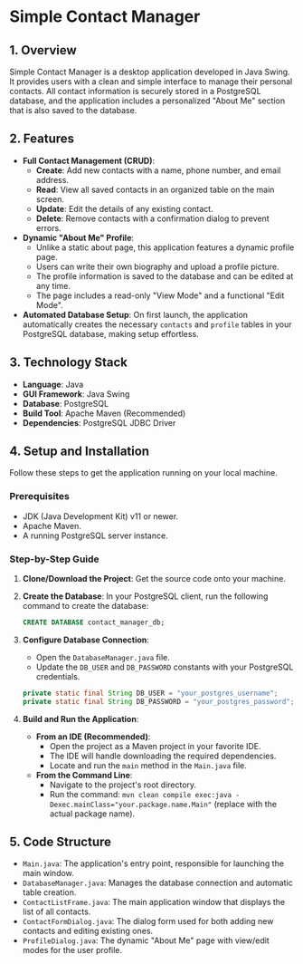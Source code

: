 # Simple Contact Manager

## 1. Overview

Simple Contact Manager is a desktop application developed in Java Swing. It provides users with a clean and simple interface to manage their personal contacts. All contact information is securely stored in a PostgreSQL database, and the application includes a personalized "About Me" section that is also saved to the database.

## 2. Features

-   **Full Contact Management (CRUD)**:
    -   **Create**: Add new contacts with a name, phone number, and email address.
    -   **Read**: View all saved contacts in an organized table on the main screen.
    -   **Update**: Edit the details of any existing contact.
    -   **Delete**: Remove contacts with a confirmation dialog to prevent errors.
-   **Dynamic "About Me" Profile**:
    -   Unlike a static about page, this application features a dynamic profile page.
    -   Users can write their own biography and upload a profile picture.
    -   The profile information is saved to the database and can be edited at any time.
    -   The page includes a read-only "View Mode" and a functional "Edit Mode".
-   **Automated Database Setup**: On first launch, the application automatically creates the necessary `contacts` and `profile` tables in your PostgreSQL database, making setup effortless.

## 3. Technology Stack

-   **Language**: Java
-   **GUI Framework**: Java Swing
-   **Database**: PostgreSQL
-   **Build Tool**: Apache Maven (Recommended)
-   **Dependencies**: PostgreSQL JDBC Driver

## 4. Setup and Installation

Follow these steps to get the application running on your local machine.

### Prerequisites

-   JDK (Java Development Kit) v11 or newer.
-   Apache Maven.
-   A running PostgreSQL server instance.

### Step-by-Step Guide

1.  **Clone/Download the Project**: Get the source code onto your machine.

2.  **Create the Database**: In your PostgreSQL client, run the following command to create the database:
    ```sql
    CREATE DATABASE contact_manager_db;
    ```

3.  **Configure Database Connection**:
    -   Open the `DatabaseManager.java` file.
    -   Update the `DB_USER` and `DB_PASSWORD` constants with your PostgreSQL credentials.
    ```java
    private static final String DB_USER = "your_postgres_username";
    private static final String DB_PASSWORD = "your_postgres_password";
    ```

4.  **Build and Run the Application**:
    -   **From an IDE (Recommended)**:
        -   Open the project as a Maven project in your favorite IDE.
        -   The IDE will handle downloading the required dependencies.
        -   Locate and run the `main` method in the `Main.java` file.
    -   **From the Command Line**:
        -   Navigate to the project's root directory.
        -   Run the command: `mvn clean compile exec:java -Dexec.mainClass="your.package.name.Main"` (replace with the actual package name).

## 5. Code Structure

-   `Main.java`: The application's entry point, responsible for launching the main window.
-   `DatabaseManager.java`: Manages the database connection and automatic table creation.
-   `ContactListFrame.java`: The main application window that displays the list of all contacts.
-   `ContactFormDialog.java`: The dialog form used for both adding new contacts and editing existing ones.
-   `ProfileDialog.java`: The dynamic "About Me" page with view/edit modes for the user profile.
